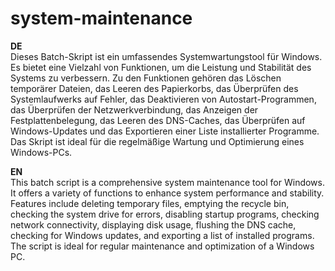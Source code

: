 # system-maintenance
**DE** <br>
Dieses Batch-Skript ist ein umfassendes Systemwartungstool für Windows. Es bietet eine Vielzahl von Funktionen, um die Leistung und Stabilität des Systems zu verbessern. Zu den Funktionen gehören das Löschen temporärer Dateien, das Leeren des Papierkorbs, das Überprüfen des Systemlaufwerks auf Fehler, das Deaktivieren von Autostart-Programmen, das Überprüfen der Netzwerkverbindung, das Anzeigen der Festplattenbelegung, das Leeren des DNS-Caches, das Überprüfen auf Windows-Updates und das Exportieren einer Liste installierter Programme. Das Skript ist ideal für die regelmäßige Wartung und Optimierung eines Windows-PCs.

**EN** <br>
This batch script is a comprehensive system maintenance tool for Windows. It offers a variety of functions to enhance system performance and stability. Features include deleting temporary files, emptying the recycle bin, checking the system drive for errors, disabling startup programs, checking network connectivity, displaying disk usage, flushing the DNS cache, checking for Windows updates, and exporting a list of installed programs. The script is ideal for regular maintenance and optimization of a Windows PC.
